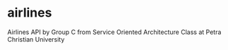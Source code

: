 # airlines
Airlines API by Group C from Service Oriented Architecture Class at Petra Christian University
